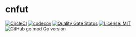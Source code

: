 # cnfut

[![CircleCI](https://dl.circleci.com/status-badge/img/gh/necais/cnfut/tree/main.svg?style=shield)](https://dl.circleci.com/status-badge/redirect/gh/necais/cnfut/tree/main)
[![codecov](https://codecov.io/gh/necais/cnfut/branch/main/graph/badge.svg?token=GAZ72S3I2J)](https://codecov.io/gh/necais/cnfut)
[![Quality Gate Status](https://sonarcloud.io/api/project_badges/measure?project=cnfut&metric=alert_status)](https://sonarcloud.io/summary/new_code?id=cnfut)
[![License: MIT](https://img.shields.io/badge/License-MIT-blue.svg?style=plastic)](https://opensource.org/licenses/MIT)
![GitHub go.mod Go version](https://img.shields.io/github/go-mod/go-version/necais/cnfut?style=plastic)
